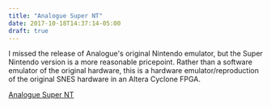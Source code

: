 ```yaml
---
title: "Analogue Super NT"
date: 2017-10-18T14:37:14-05:00
draft: true
---
```


 I missed the release of Analogue's original Nintendo emulator, but the Super Nintendo version
 is a more reasonable pricepoint. Rather than a software emulator of the original hardware, this is a hardware emulator/reproduction
 of the original SNES hardware in an Altera Cyclone FPGA.

[Analogue Super NT](https://www.analogue.co/pages/super-nt/  "Analogue Super NT") 
